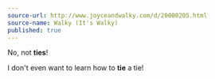 ```yaml
---
source-url: http://www.joyceandwalky.com/d/20000205.html
source-name: Walky (It's Walky)
published: true
---
```


<p>No, not <strong>ties</strong>!</p>

<p>I don't even want to learn how to <strong>tie</strong> a tie!</p>


